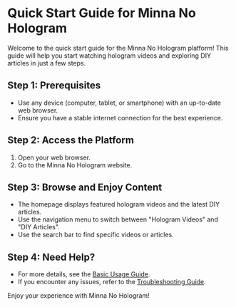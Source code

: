 # Quick Start Guide for Minna No Hologram

Welcome to the quick start guide for the Minna No Hologram platform! This guide will help you start watching hologram videos and exploring DIY articles in just a few steps.

## Step 1: Prerequisites

- Use any device (computer, tablet, or smartphone) with an up-to-date web browser.
- Ensure you have a stable internet connection for the best experience.

## Step 2: Access the Platform

1. Open your web browser.
2. Go to the Minna No Hologram website.

## Step 3: Browse and Enjoy Content

- The homepage displays featured hologram videos and the latest DIY articles.
- Use the navigation menu to switch between "Hologram Videos" and "DIY Articles".
- Use the search bar to find specific videos or articles.

## Step 4: Need Help?

- For more details, see the [Basic Usage Guide](../user-guide/basic-usage.md).
- If you encounter any issues, refer to the [Troubleshooting Guide](../user-guide/troubleshooting.md).

Enjoy your experience with Minna No Hologram!